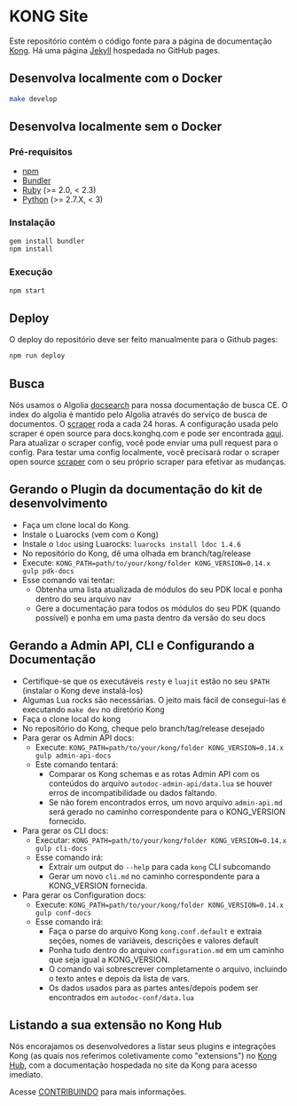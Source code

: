 # KONG Site

Este repositório contém o código fonte para a página de documentação [Kong](https://github.com/Kong/kong). Há uma página [Jekyll](https://jekyllrb.com/) hospedada no GitHub pages.

## Desenvolva localmente com o Docker

>
```bash
make develop
```

## Desenvolva localmente sem o Docker

### Pré-requisitos

- [npm](https://www.npmjs.com/)
- [Bundler](https://bundler.io/)
- [Ruby](https://www.ruby-lang.org) (>= 2.0, < 2.3)
- [Python](https://www.python.org) (>= 2.7.X, < 3)

### Instalação

>
```bash
gem install bundler
npm install
```

### Execução

>
```bash
npm start
```

## Deploy

O deploy do repositório deve ser feito manualmente para o Github pages:

>
```bash
npm run deploy
```

## Busca

Nós usamos o Algolia [docsearch](https://www.algolia.com/docsearch) para nossa documentação de busca CE.
O index do algolia é mantido pelo Algolia através do serviço de busca de documentos. O [scraper](https://github.com/algolia/docsearch-scraper)
roda a cada 24 horas. A configuração usada pelo scraper é open source para
docs.konghq.com e pode ser encontrada [aqui](https://github.com/algolia/docsearch-configs/blob/master/configs/getkong.json).
Para atualizar o scraper config, você pode enviar uma pull request para o config. Para testar uma config localmente, você precisará rodar o scraper open source
[scraper](https://github.com/algolia/docsearch-scraper) com o seu próprio scraper para efetivar as mudanças.

## Gerando o Plugin da documentação do kit de desenvolvimento

- Faça um clone local do Kong.
- Instale o Luarocks (vem com o Kong)
- Instale o `ldoc` using Luarocks: `luarocks install ldoc 1.4.6`
- No repositório do Kong, dê uma olhada em branch/tag/release
- Execute: `KONG_PATH=path/to/your/kong/folder KONG_VERSION=0.14.x gulp pdk-docs`
- Esse comando vai tentar:
  * Obtenha uma lista atualizada de módulos do seu PDK local e ponha dentro do seu arquivo nav
  * Gere a documentação para todos os módulos do seu PDK (quando possível) e
    ponha em uma pasta dentro da versão do seu docs

## Gerando a Admin API, CLI e Configurando a Documentação

- Certifique-se que os executáveis `resty` e `luajit` estão no seu `$PATH` (instalar o Kong deve instalá-los)
- Algumas Lua rocks são necessárias. O jeito mais fácil de consegui-las é executando `make dev` no diretório Kong
- Faça o clone local do kong
- No repositório do Kong, cheque pelo branch/tag/release desejado
- Para gerar os Admin API docs:
  - Execute: `KONG_PATH=path/to/your/kong/folder KONG_VERSION=0.14.x gulp admin-api-docs`
  - Este comando tentará:
    * Comparar os Kong schemas e as rotas Admin API com os conteúdos do arquivo
      `autodoc-admin-api/data.lua` se houver erros de incompatibilidade ou dados faltando.
    * Se não forem encontrados erros, um novo arquivo `admin-api.md` será gerado no caminho correspondente
      para o KONG_VERSION fornecido.
- Para gerar os CLI docs:
  - Executar: `KONG_PATH=path/to/your/kong/folder KONG_VERSION=0.14.x gulp cli-docs`
  - Esse comando irá:
    * Extrair um output do `--help` para cada `kong` CLI subcomando
    * Gerar um novo `cli.md` no caminho correspondente para a KONG_VERSION fornecida.
- Para gerar os Configuration docs:
  - Execute: `KONG_PATH=path/to/your/kong/folder KONG_VERSION=0.14.x gulp conf-docs`
  - Esse comando irá:
    * Faça o parse do arquivo Kong `kong.conf.default` e extraia seções, nomes de variáveis, descrições e valores default
    * Ponha tudo dentro do arquivo `configuration.md` em um caminho que seja igual a KONG_VERSION.
    * O comando vai sobrescrever completamente o arquivo, incluindo o texto antes e depois da lista de vars.
    * Os dados usados para as partes antes/depois podem ser encontrados em `autodoc-conf/data.lua`

## Listando a sua extensão no Kong Hub

Nós encorajamos os desenvolvedores a listar seus plugins e integrações Kong (as quais nos referimos coletivamente como "extensions") no
[Kong Hub](https://docs.konghq.com/hub), com a documentação hospedada
no site da Kong para acesso imediato.

Acesse [CONTRIBUINDO](https://github.com/Kong/docs.konghq.com/blob/master/CONTRIBUTING.md#contributing-to-kong-documentation-and-the-kong-hub) para mais informações.
